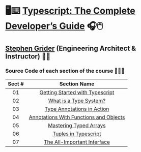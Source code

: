 # 🖥️⌨️ [Typescript: The Complete Developer’s Guide](https://www.udemy.com/course/typescript-the-complete-developers-guide) 🎧🖱️

## [Stephen Grider](https://www.linkedin.com/in/stephengrider) (Engineering Architect & Instructor) 👨‍🏫

### Source Code of each section of the course 👨🏽‍💻

| Sect # |                                                                    Section Name                                                                     |
| :----: | :-------------------------------------------------------------------------------------------------------------------------------------------------: |
|   01   |      [Getting Started with Typescript](https://github.com/ajfm88/react-typescript-projects/tree/main/typescript-comp-dev-guide/01-fetch-json)       |
|   02   |            [What is a Type System?](https://github.com/ajfm88/react-typescript-projects/tree/main/typescript-comp-dev-guide/02-features)            |
|   03   |        [Type Annotations in Action](https://github.com/ajfm88/react-typescript-projects/tree/main/typescript-comp-dev-guide/03-annotations)         |
|   04   | [Annotations With Functions and Objects](https://github.com/ajfm88/react-typescript-projects/tree/main/typescript-comp-dev-guide/04-annot-func-obj) |
|   05   |          [Mastering Typed Arrays](https://github.com/ajfm88/react-typescript-projects/tree/main/typescript-comp-dev-guide/05-typed-arrays)          |
|   06   |              [Tuples in Typescript](https://github.com/ajfm88/react-typescript-projects/tree/main/typescript-comp-dev-guide/06-tuples)              |
|   07   |        [The All-Important Interface](https://github.com/ajfm88/react-typescript-projects/tree/main/typescript-comp-dev-guide/07-interfaces)         |
